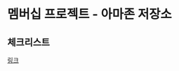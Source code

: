 # 멤버십 프로젝트 - 아마존 저장소

## 체크리스트

[링크](https://www.notion.so/leecoders/a46c34815e404ad4ac4529bf553c8fa9?v=e0040e2d10f043bab54bb4fef536ac4d)

